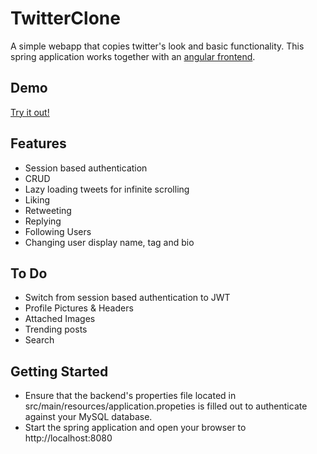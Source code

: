 # TwitterClone

A simple webapp that copies twitter's look and basic functionality. This spring application works together with an [angular frontend](https://github.com/AhmedNur/Twitter-Clone-Frontend).

## Demo

[Try it out!](https://twitter.ahmednur.me)

## Features
* Session based authentication
* CRUD
* Lazy loading tweets for infinite scrolling
* Liking
* Retweeting
* Replying
* Following Users
* Changing user display name, tag and bio

## To Do
* Switch from session based authentication to JWT
* Profile Pictures & Headers
* Attached Images
* Trending posts
* Search

## Getting Started

* Ensure that the backend's properties file located in src/main/resources/application.propeties is filled out to authenticate against your MySQL database.
* Start the spring application and open your browser to http://localhost:8080
